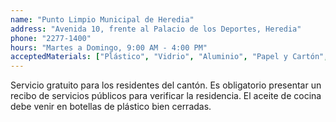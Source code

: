 ```yaml
---
name: "Punto Limpio Municipal de Heredia"
address: "Avenida 10, frente al Palacio de los Deportes, Heredia"
phone: "2277-1400"
hours: "Martes a Domingo, 9:00 AM - 4:00 PM"
acceptedMaterials: ["Plástico", "Vidrio", "Aluminio", "Papel y Cartón", "Desechos Electrónicos (pequeños)", "Pilas y Baterías", "Aceite de Cocina Usado"]
---
```


Servicio gratuito para los residentes del cantón. Es obligatorio presentar un recibo de servicios públicos para verificar la residencia. El aceite de cocina debe venir en botellas de plástico bien cerradas.